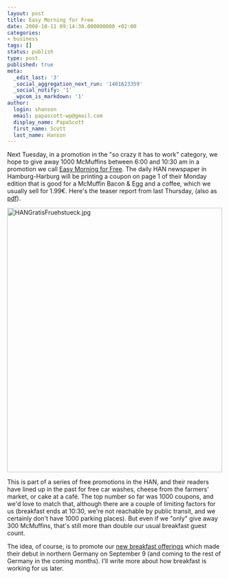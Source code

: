 ```yaml
---
layout: post
title: Easy Morning for Free
date: 2008-10-11 09:14:38.000000000 +02:00
categories:
- business
tags: []
status: publish
type: post
published: true
meta:
  _edit_last: '3'
  _social_aggregation_next_run: '1401623359'
  _social_notify: '1'
  _wpcom_is_markdown: '1'
author:
  login: shanson
  email: papascott-wp@gmail.com
  display_name: PapaScott
  first_name: Scott
  last_name: Hanson
---
```

<p>Next Tuesday, in a promotion in the "so crazy it has to work" category, we hope to give away 1000 McMuffins between 6:00 and 10:30 am in a promotion we call <a href="http://www.mcdonalds-nordheide.de/2008/10/easy-morning-for-free/">Easy Morning for Free</a>. The daily HAN newspaper in Hamburg-Harburg will be printing a coupon on page 1 of their Monday edition that is good for a McMuffin Bacon &amp; Egg and a coffee, which we usually sell for 1.99&euro;. Here's the teaser report from last Thursday, (also as <a title="Gratis-Fru&#776;hstu&#776;ck-web.pdf" href="http://www.mcdonalds-nordheide.de/wordpress/wp-content/uploads/2008/10/gratis-fruhstuck-web.pdf">pdf</a>).</p>
<p><img src="https://www.mcdonalds-nordheide.de/wordpress/wp-content/uploads/2008/10/hangratisfruehstueck.jpg" border="0" alt="HANGratisFruehstueck.jpg" width="500" height="615" /></p>
<p>This is part of a series of free promotions in the HAN, and their readers have lined up in the past for free car washes, cheese from the farmers' market, or cake at a caf&eacute;. The top number so far was 1000 coupons, and we'd love to match that, although there are a couple of limiting factors for us (breakfast ends at 10:30, we're not reachable by public transit, and we certainly don't have 1000 parking places). But even if we "only" give away 300 McMuffins, that's still more than double our usual breakfast guest count.</p>
<p>The idea, of course, is to promote our <a href="http://www.mcdonalds-nordheide.de/2008/08/easy-morning-early-morning/">new breakfast offerings</a> which made their debut in northern Germany on September 9 (and coming to the rest of Germany in the coming months). I'll write more about how breakfast is working for us later.</p>
